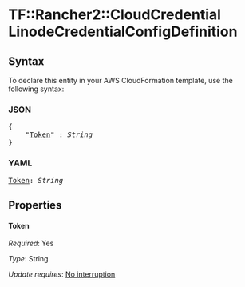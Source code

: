 # TF::Rancher2::CloudCredential LinodeCredentialConfigDefinition

## Syntax

To declare this entity in your AWS CloudFormation template, use the following syntax:

### JSON

<pre>
{
    "<a href="#token" title="Token">Token</a>" : <i>String</i>
}
</pre>

### YAML

<pre>
<a href="#token" title="Token">Token</a>: <i>String</i>
</pre>

## Properties

#### Token

_Required_: Yes

_Type_: String

_Update requires_: [No interruption](https://docs.aws.amazon.com/AWSCloudFormation/latest/UserGuide/using-cfn-updating-stacks-update-behaviors.html#update-no-interrupt)

